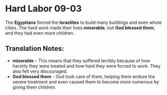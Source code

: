 Hard Labor 09-03
==================


The **Egyptians** forced the **Israelites** to build many buildings
and even whole cities. The hard work made their lives **miserable**,
but **God blessed them**, and they had even more children.

Translation Notes:
------------------

-   **miserable** – This means that they suffered terribly because of
    how harshly they were treated and how hard they were forced to work.
    They also felt very discouraged.
-   **God blessed them** - God took care of them, helping them endure
    the severe treatment and even caused them to become more numerous
    by giving them children.

